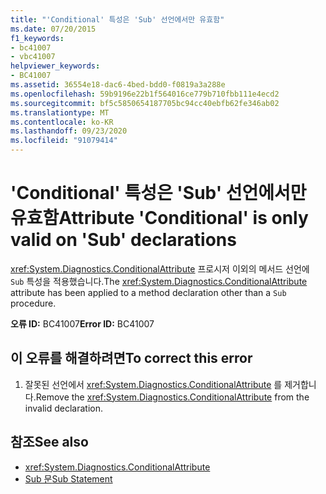 ```yaml
---
title: "'Conditional' 특성은 'Sub' 선언에서만 유효함"
ms.date: 07/20/2015
f1_keywords:
- bc41007
- vbc41007
helpviewer_keywords:
- BC41007
ms.assetid: 36554e18-dac6-4bed-bdd0-f0819a3a288e
ms.openlocfilehash: 59b9196e22b1f564016ce779b710fbb111e4ecd2
ms.sourcegitcommit: bf5c5850654187705bc94cc40ebfb62fe346ab02
ms.translationtype: MT
ms.contentlocale: ko-KR
ms.lasthandoff: 09/23/2020
ms.locfileid: "91079414"
---
```

# <a name="attribute-conditional-is-only-valid-on-sub-declarations"></a><span data-ttu-id="597f1-102">'Conditional' 특성은 'Sub' 선언에서만 유효함</span><span class="sxs-lookup"><span data-stu-id="597f1-102">Attribute 'Conditional' is only valid on 'Sub' declarations</span></span>

<span data-ttu-id="597f1-103"><xref:System.Diagnostics.ConditionalAttribute> 프로시저 이외의 메서드 선언에 `Sub` 특성을 적용했습니다.</span><span class="sxs-lookup"><span data-stu-id="597f1-103">The <xref:System.Diagnostics.ConditionalAttribute> attribute has been applied to a method declaration other than a `Sub` procedure.</span></span>  
  
 <span data-ttu-id="597f1-104">**오류 ID:** BC41007</span><span class="sxs-lookup"><span data-stu-id="597f1-104">**Error ID:** BC41007</span></span>  
  
## <a name="to-correct-this-error"></a><span data-ttu-id="597f1-105">이 오류를 해결하려면</span><span class="sxs-lookup"><span data-stu-id="597f1-105">To correct this error</span></span>  
  
1. <span data-ttu-id="597f1-106">잘못된 선언에서 <xref:System.Diagnostics.ConditionalAttribute> 를 제거합니다.</span><span class="sxs-lookup"><span data-stu-id="597f1-106">Remove the <xref:System.Diagnostics.ConditionalAttribute> from the invalid declaration.</span></span>  
  
## <a name="see-also"></a><span data-ttu-id="597f1-107">참조</span><span class="sxs-lookup"><span data-stu-id="597f1-107">See also</span></span>

- <xref:System.Diagnostics.ConditionalAttribute>
- [<span data-ttu-id="597f1-108">Sub 문</span><span class="sxs-lookup"><span data-stu-id="597f1-108">Sub Statement</span></span>](../language-reference/statements/sub-statement.md)
